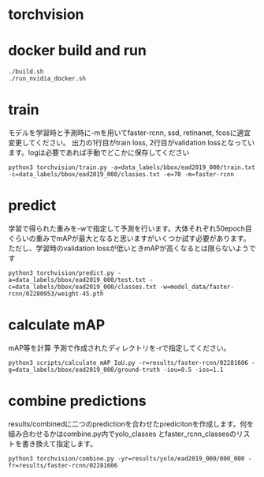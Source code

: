 # torchvision
# docker build and run
```
./build.sh
./run_nvidia_docker.sh
```
# train
モデルを学習時と予測時に-mを用いてfaster-rcnn, ssd, retinanet, fcosに適宜変更してください。
出力の1行目がtrain loss, 2行目がvalidation lossとなっています。logは必要であれば手動でどこかに保存してください
```
python3 torchvision/train.py -a=data_labels/bbox/ead2019_000/train.txt -c=data_labels/bbox/ead2019_000/classes.txt -e=70 -m=faster-rcnn
```
# predict
学習で得られた重みを-wで指定して予測を行います。大体それぞれ50epoch目ぐらいの重みでmAPが最大となると思いますがいくつか試す必要があります。ただし、学習時のvalidation lossが低いときmAPが高くなるとは限らないようです
```
python3 torchvision/predict.py -a=data_labels/bbox/ead2019_000/test.txt -c=data_labels/bbox/ead2019_000/classes.txt -w=model_data/faster-rcnn/02280953/weight-45.pth
```
# calculate mAP
mAP等を計算 予測で作成されたディレクトリを-rで指定してください。
```
python3 scripts/calculate_mAP_IoU.py -r=results/faster-rcnn/02281606 -g=data_labels/bbox/ead2019_000/ground-truth -iou=0.5 -ios=1.1
```
# combine predictions
results/combinedに二つのpredictionを合わせたpredicitonを作成します。何を組み合わせるかはcombine.py内でyolo_classes とfaster_rcnn_classesのリストを書き換えて指定します。
```
python3 torchvision/combine.py -yr=results/yolo/ead2019_000/000_000 -fr=results/faster-rcnn/02281606
```
